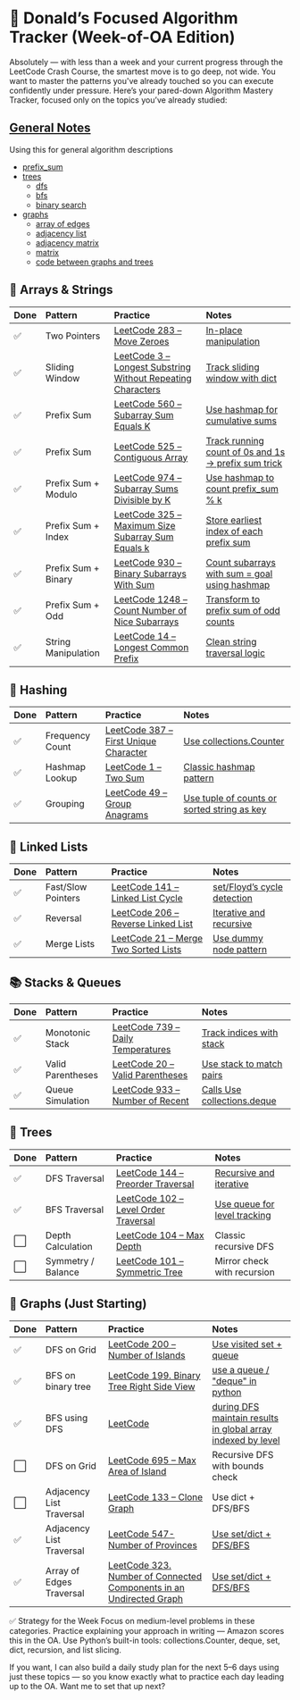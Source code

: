 # 🧠 Donald’s Focused Algorithm Tracker (Week-of-OA Edition)

Absolutely — with less than a week and your current progress through the LeetCode Crash Course, the smartest move is to go deep, not wide. You want to master the patterns you've already touched so you can execute confidently under pressure.
Here’s your pared-down Algorithm Mastery Tracker, focused only on the topics you’ve already studied:

## [General Notes](general-notes.md)

Using this for general algorithm descriptions

- [prefix_sum](general-notes.md#prefix-sum)
- [trees](general-notes.md#trees)
  - [dfs](general-notes.md#depth-first-search)
  - [bfs](general-notes.md#breath-first-search)
  - [binary search](general-notes.md#binary-search)
- [graphs](general-notes.md#binary-search)
  - [array of edges](general-notes.md#first-input-format-array-of-edges-see-number-of-connected-components)
  - [adjacency list](general-notes.md#second-input-format-adjacency-list)
  - [adjacency matrix](general-notes.md#third-input-format-adjacency-matrix-see-number-of-provinces)
  - [matrix](general-notes.md#last-input-format-matrix-see-number-of-islands)
  - [code between graphs and trees](general-notes.md#code-differences-between-graphs-and-trees)

## 🔢 Arrays & Strings

| Done | Pattern             | Practice                                                                                                                                     | Notes                                                                                                  |
| :--- | :------------------ | :------------------------------------------------------------------------------------------------------------------------------------------- | :----------------------------------------------------------------------------------------------------- |
| ✅   | Two Pointers        | [LeetCode 283 – Move Zeroes](https://leetcode.com/problems/move-zeroes/)                                                                     | [In-place manipulation](solutions/move-zeros.md)                                                       |
| ✅   | Sliding Window      | [LeetCode 3 – Longest Substring Without Repeating Characters](https://leetcode.com/problems/longest-substring-without-repeating-characters/) | [Track sliding window with dict](solutions/longest-substring-without-repeating-characters.md)          |
| ✅   | Prefix Sum          | [LeetCode 560 – Subarray Sum Equals K](https://leetcode.com/problems/subarray-sum-equals-k/)                                                 | [Use hashmap for cumulative sums](solutions/prefix_sums/subarray-sum-equals-k.md)                      |
| ✅   | Prefix Sum          | [LeetCode 525 – Contiguous Array](https://leetcode.com/problems/contiguous-array/)                                                           | [Track running count of 0s and 1s → prefix sum trick](solutions/prefix_sums/contiguous-array.md)       |
| ✅   | Prefix Sum + Modulo | [LeetCode 974 – Subarray Sums Divisible by K](https://leetcode.com/problems/subarray-sums-divisible-by-k/)                                   | [Use hashmap to count prefix_sum % k](solutions/prefix_sums/subarray-sums-divisible-by-k.md)           |
| ✅   | Prefix Sum + Index  | [LeetCode 325 – Maximum Size Subarray Sum Equals k](https://leetcode.com/problems/maximum-size-subarray-sum-equals-k/)                       | [Store earliest index of each prefix sum](solutions/prefix_sums/maximum-size-subarray-sum-equals-k.md) |
| ✅   | Prefix Sum + Binary | [LeetCode 930 – Binary Subarrays With Sum](https://leetcode.com/problems/binary-subarrays-with-sum/)                                         | [Count subarrays with sum = goal using hashmap](solutions/prefix_sums/binary-subarrays-with-sum.md)    |
| ✅   | Prefix Sum + Odd    | [LeetCode 1248 – Count Number of Nice Subarrays](https://leetcode.com/problems/count-number-of-nice-subarrays/)                              | [Transform to prefix sum of odd counts](solutions/prefix_sums/count-number-of-nice-subarrays.md)       |
| ✅   | String Manipulation | [LeetCode 14 – Longest Common Prefix](https://leetcode.com/problems/longest-common-prefix/)                                                  | [Clean string traversal logic](solutions/longest-common-prefix.md)                                     |

## 🧮 Hashing

| Done | Pattern         | Practice                                                                                                   | Notes                                                                      |
| :--- | :-------------- | :--------------------------------------------------------------------------------------------------------- | :------------------------------------------------------------------------- |
| ✅   | Frequency Count | [LeetCode 387 – First Unique Character](https://leetcode.com/problems/first-unique-character-in-a-string/) | [Use collections.Counter](solutions/first-unique-character-in-a-string.md) |
| ✅   | Hashmap Lookup  | [LeetCode 1 – Two Sum](https://leetcode.com/problems/two-sum/)                                             | [Classic hashmap pattern](solutions/two-sum.md)                            |
| ✅   | Grouping        | [LeetCode 49 – Group Anagrams](https://leetcode.com/problems/group-anagrams/)                              | [Use tuple of counts or sorted string as key](solutions/group-anagrams.md) |

## 🔗 Linked Lists

| Done | Pattern            | Practice                                                                                      | Notes                                                         |
| :--- | :----------------- | :-------------------------------------------------------------------------------------------- | :------------------------------------------------------------ |
| ✅   | Fast/Slow Pointers | [LeetCode 141 – Linked List Cycle](https://leetcode.com/problems/linked-list-cycle/)          | [set/Floyd’s cycle detection](solutions/linked-list-cycle.md) |
| ✅   | Reversal           | [LeetCode 206 – Reverse Linked List](https://leetcode.com/problems/reverse-linked-list/)      | [Iterative and recursive](solutions/reverse-linked-list.md)   |
| ✅   | Merge Lists        | [LeetCode 21 – Merge Two Sorted Lists](https://leetcode.com/problems/merge-two-sorted-lists/) | [Use dummy node pattern](solutions/merge-two-sorted-lists.md) |

## 📚 Stacks & Queues

| Done | Pattern           | Practice                                                                                 | Notes                                                              |
| :--- | :---------------- | :--------------------------------------------------------------------------------------- | :----------------------------------------------------------------- |
| ✅   | Monotonic Stack   | [LeetCode 739 – Daily Temperatures](https://leetcode.com/problems/daily-temperatures/)   | [Track indices with stack](solutions/daily-temperatures.md)        |
| ✅   | Valid Parentheses | [LeetCode 20 – Valid Parentheses](https://leetcode.com/problems/valid-parentheses/)      | [Use stack to match pairs](solutions/valid-parentheses.md)         |
| ✅   | Queue Simulation  | [LeetCode 933 – Number of Recent](https://leetcode.com/problems/number-of-recent-calls/) | [Calls Use collections.deque](solutions/number-of-recent-calls.md) |

## 🌲 Trees

| Done | Pattern            | Practice                                                                                                 | Notes                                                                          |
| :--- | :----------------- | :------------------------------------------------------------------------------------------------------- | :----------------------------------------------------------------------------- |
| ✅   | DFS Traversal      | [LeetCode 144 – Preorder Traversal](https://leetcode.com/problems/binary-tree-preorder-traversal/)       | [Recursive and iterative](solutions/binary-tree-preorder-traversal.md)         |
| ✅   | BFS Traversal      | [LeetCode 102 – Level Order Traversal](https://leetcode.com/problems/binary-tree-level-order-traversal/) | [Use queue for level tracking](solutions/binary-tree-level-order-traversal.md) |
| ⬜   | Depth Calculation  | [LeetCode 104 – Max Depth](https://leetcode.com/problems/maximum-depth-of-binary-tree/)                  | Classic recursive DFS                                                          |
| ⬜   | Symmetry / Balance | [LeetCode 101 – Symmetric Tree](https://leetcode.com/problems/symmetric-tree/)                           | Mirror check with recursion                                                    |

## 🧭 Graphs (Just Starting)

| Done | Pattern                  | Practice                                                                                                                                                                | Notes                                                                                                                 |
| :--- | :----------------------- | :---------------------------------------------------------------------------------------------------------------------------------------------------------------------- | :-------------------------------------------------------------------------------------------------------------------- |
| ✅   | DFS on Grid              | [LeetCode 200 – Number of Islands](https://leetcode.com/problems/number-of-islands/)                                                                                    | [Use visited set + queue](solutions/number-of-islands.md)                                                             |
| ✅   | BFS on binary tree       | [LeetCode 199. Binary Tree Right Side View](https://leetcode.com/problems/binary-tree-right-side-view/)                                                                 | [use a queue / "deque" in python](solutions/binary-tree-right-side-view.md)                                           |
| ✅   | BFS using DFS            | [LeetCode](https://leetcode.com/problems/binary-tree-zigzag-level-order-traversal/)                                                                                     | [during DFS maintain results in global array indexed by level](solutions/binary-tree-zigzag-level-order-traversal.md) |
| ⬜   | DFS on Grid              | [LeetCode 695 – Max Area of Island](https://leetcode.com/problems/max-area-of-island/)                                                                                  | Recursive DFS with bounds check                                                                                       |
| ⬜   | Adjacency List Traversal | [LeetCode 133 – Clone Graph](https://leetcode.com/problems/clone-graph/)                                                                                                | Use dict + DFS/BFS                                                                                                    |
| ✅   | Adjacency List Traversal | [LeetCode 547- Number of Provinces](https://leetcode.com/problems/number-of-provinces/)                                                                                 | [Use set/dict + DFS/BFS](solutions/number-of-provinces.md)                                                            |
| ✅   | Array of Edges Traversal | [LeetCode 323. Number of Connected Components in an Undirected Graph](https://leetcode.com/problems/number-of-connected-components-in-an-undirected-graph/description/) | [Use set/dict + DFS/BFS](solutions/number-of-connected-components.md)                                                 |

✅ Strategy for the Week
Focus on medium-level problems in these categories.
Practice explaining your approach in writing — Amazon scores this in the OA.
Use Python’s built-in tools: collections.Counter, deque, set, dict, recursion, and list slicing.

If you want, I can also build a daily study plan for the next 5–6 days using just these topics — so you know exactly what to practice each day leading up to the OA. Want me to set that up next?
